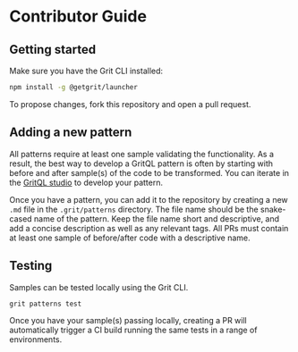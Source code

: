# Contributor Guide

## Getting started

Make sure you have the Grit CLI installed:

```sh
npm install -g @getgrit/launcher
```

To propose changes, fork this repository and open a pull request.

## Adding a new pattern

All patterns require at least one sample validating the functionality. As a result, the best way to develop a
GritQL pattern is often by starting with before and after sample(s) of the code to be transformed. You can
iterate in the [GritQL studio](https://app.grit.io/studio) to develop your pattern.

Once you have a pattern, you can add it to the repository by creating a new `.md` file in the `.grit/patterns`
directory. The file name should be the snake-cased name of the pattern. Keep the file name short and
descriptive, and add a concise description as well as any relevant tags. All PRs must contain at least
one sample of before/after code with a descriptive name.

## Testing

Samples can be tested locally using the Grit CLI.

```sh
grit patterns test
```

Once you have your sample(s) passing locally, creating a PR will automatically trigger a CI build running the same tests in a range of environments.

